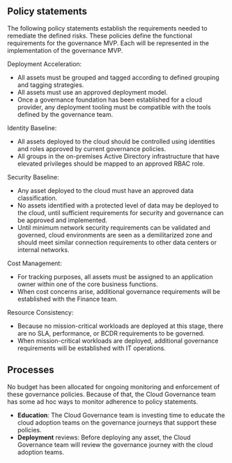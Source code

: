 <!-- TEMPLATE FILE - DO NOT ADD METADATA -->

## Policy statements

The following policy statements establish the requirements needed to remediate the defined risks. These policies define the functional requirements for the governance MVP. Each will be represented in the implementation of the governance MVP.

Deployment Acceleration:

- All assets must be grouped and tagged according to defined grouping and tagging strategies.
- All assets must use an approved deployment model.
- Once a governance foundation has been established for a cloud provider, any deployment tooling must be compatible with the tools defined by the governance team.

Identity Baseline:

- All assets deployed to the cloud should be controlled using identities and roles approved by current governance policies.
- All groups in the on-premises Active Directory infrastructure that have elevated privileges should be mapped to an approved RBAC role.

Security Baseline:

- Any asset deployed to the cloud must have an approved data classification.
- No assets identified with a protected level of data may be deployed to the cloud, until sufficient requirements for security and governance can be approved and implemented.
- Until minimum network security requirements can be validated and governed, cloud environments are seen as a demilitarized zone and should meet similar connection requirements to other data centers or internal networks.

Cost Management:

- For tracking purposes, all assets must be assigned to an application owner within one of the core business functions.
- When cost concerns arise, additional governance requirements will be established with the Finance team.

Resource Consistency:

- Because no mission-critical workloads are deployed at this stage, there are no SLA, performance, or BCDR requirements to be governed.
- When mission-critical workloads are deployed, additional governance requirements will be established with IT operations.

## Processes

No budget has been allocated for ongoing monitoring and enforcement of these governance policies. Because of that, the Cloud Governance team has some ad hoc ways to monitor adherence to policy statements.

- **Education**: The Cloud Governance team is investing time to educate the cloud adoption teams on the governance journeys that support these policies.
- **Deployment** reviews: Before deploying any asset, the Cloud Governance team will review the governance journey with the cloud adoption teams.
